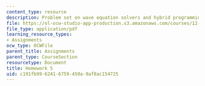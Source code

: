```yaml
---
content_type: resource
description: Problem set on wave equation solvers and hybrid programming.
file: https://ol-ocw-studio-app-production.s3.amazonaws.com/courses/12-950-parallel-programming-for-multicore-machines-using-openmp-and-mpi-january-iap-2010/c191fb9962416759450a9af8ac154725_MIT12_950IAP10_hw5.pdf
file_type: application/pdf
learning_resource_types:
- Assignments
ocw_type: OCWFile
parent_title: Assignments
parent_type: CourseSection
resourcetype: Document
title: Homework 5
uid: c191fb99-6241-6759-450a-9af8ac154725
---
```

